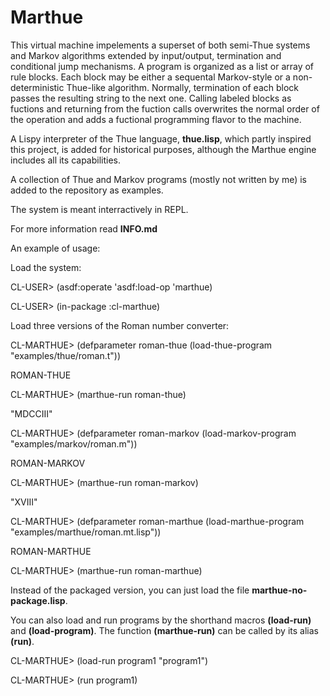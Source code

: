 # Marthue

This virtual machine impelements a superset of both semi-Thue systems and Markov algorithms extended by input/output, termination and conditional jump mechanisms. A program is organized as a list or array of rule blocks. Each block may be either a sequental Markov-style or a non-deterministic Thue-like algorithm. Normally, termination of each block passes the resulting string to the next one. Calling labeled blocks as fuctions and returning from the fuction calls overwrites the normal order of the operation and adds a fuctional programming flavor to the machine.

A Lispy interpreter of the Thue language, **thue.lisp**, which partly inspired this project, is added for historical purposes, although the Marthue engine includes all its capabilities.

A collection of Thue and Markov programs (mostly not written by me) is added to the repository as examples.

The system is meant interractively in REPL.

For more information read **INFO.md**

An example of usage:

Load the system:

CL-USER> (asdf:operate 'asdf:load-op 'marthue)

CL-USER> (in-package :cl-marthue)

Load three versions of the Roman number converter:

CL-MARTHUE> (defparameter roman-thue (load-thue-program "examples/thue/roman.t"))

ROMAN-THUE

CL-MARTHUE> (marthue-run roman-thue)

"MDCCIII"

CL-MARTHUE> (defparameter roman-markov (load-markov-program "examples/markov/roman.m"))

ROMAN-MARKOV

CL-MARTHUE> (marthue-run roman-markov)

"XVIII"

CL-MARTHUE>  (defparameter roman-marthue (load-marthue-program "examples/marthue/roman.mt.lisp"))

ROMAN-MARTHUE

CL-MARTHUE> (marthue-run roman-marthue)

Instead of the packaged version, you can just load the file **marthue-no-package.lisp**.

You can also load and run programs by the shorthand macros **(load-run)** and **(load-program)**. The function **(marthue-run)** can be called by its alias **(run)**.

CL-MARTHUE> (load-run program1 "program1")

CL-MARTHUE> (run program1)
